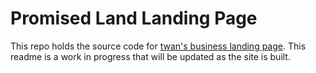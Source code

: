 # Promised Land Landing Page

This repo holds the source code for [twan's business landing page](https://www.instagram.com/twan/). This readme is a work in progress that will be updated as the site is built.